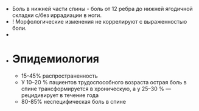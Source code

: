 - Боль в нижней части спины - боль от 12 ребра до нижней ягодичной складки с/без иррадиации в ноги.
- ! Морфологические изменения не коррелируют с выраженностью боли.
-
- # Эпидемиология
	- 15-45% распространенность
	- У 10–20 % пациентов трудоспособного возраста острая боль в спине трансформируется в хроническую, а у 25–30 % — рецидивирует в течение года
	- 80-85% неспецифическая боль в спине